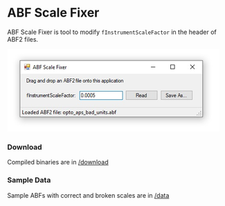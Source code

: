 # ABF Scale Fixer
ABF Scale Fixer is tool to modify `fInstrumentScaleFactor` in the header of ABF2 files.

![](doc/screenshot.jpg)

### Download
Compiled binaries are in [/download](/download)

### Sample Data
Sample ABFs with correct and broken scales are in [/data](/data)
